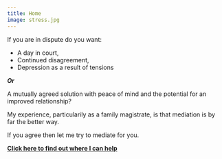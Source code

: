 ```yaml
---
title: Home
image: stress.jpg
---
```

If you are in dispute do you want:

*  A day in court,
*  Continued disagreement,
*  Depression as a result of tensions

***Or***

A mutually agreed solution with peace of mind and the potential for an improved relationship?

My experience, particularily as a family magistrate, is that mediation is by far the better way.

If you agree then let me try to mediate for you.

[**Click here to find out where I can help**](/mediation)
